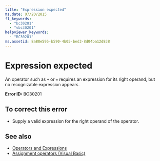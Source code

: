 ```yaml
---
title: "Expression expected"
ms.date: 07/20/2015
f1_keywords: 
  - "bc30201"
  - "vbc30201"
helpviewer_keywords: 
  - "BC30201"
ms.assetid: 8a88e595-b590-4b05-bed3-8d04ba12d838
---
```

# Expression expected
An operator such as `+` or `=` requires an expression for its right operand, but no recognizable expression appears.  
  
 **Error ID:** BC30201  
  
## To correct this error  
  
- Supply a valid expression for the right operand of the operator.  
  
## See also

- [Operators and Expressions](../../visual-basic/programming-guide/language-features/operators-and-expressions/index.md)
- [Assignment operators (Visual Basic)](~/docs/visual-basic/language-reference/operators/assignment-operators.md)
